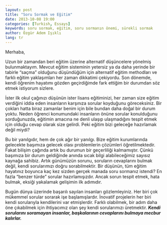```yaml
---
layout: post
title: "Soru Sormak ve Eğitim"
date: 2013-10-08 19:00
categories: [Turkish, Essays]
keywords: soru sormak, eğitim, soru sormanın önemi, sürekli sormak
author: Özgür Adem Işıklı
lang: tr
---
```


Merhaba,

Uzun bir zamandan beri eğitim üzerine alternatif düşüncelere yönelmiş bulunmaktayım. Mevcut eğitim sisteminin yetersiz ya da daha yerinde bir tabirle “saçma” olduğunu düşündüğüm için alternatif eğitim methodları ve farklı eğitim yaklaşımları her zaman dikkatimi çekiyordu. Son dönemde, kendi öğrenim hayatımı gözden geçirdiğimde fark ettiğim bir durumdan söz etmek istiyorum sizlere.

İster ilk okul çağınızı düşünün ister lisans eğitiminizi, her zaman size eğitim verdiğini iddia eden insanların karşınıza sorular koyduğunu göreceksiniz. Bir çokları hatta biraz zamanlar benim için bile bundan daha doğal bir durum yoktu. Neden öğrenci konumundaki insanların önüne sorular konulduğunu sorduğunuzda, eğitimin amacına ne denli ulaşıp ulaşmadığını tespit etmek için olduğu cevap olarak size gelirdi. Peki eğitim bizi geleceğe hazırlamak değil miydi?

Bu bir yanılgıdır, hem de çok ağır bir yanılgı. Bize eğitim kurumlarında gelecekte başımıza gelecek olası problemlerin çözümleri öğretilmektedir. Fakat bilişim çağında artık bu durumun bir geçerliliği kalmamıştır. Çünkü başımıza bir durum geldiğinde anında sıcak bilgi alabileceğimiz sayısız kaynağa sahibiz. Artık günümüzün sorunu, soruların cevaplarını bulmak değil, kendi sorularımızı doğru sorabilmektir. Bir düşünün, tüm eğitim hayatınız boyunca kaç kez sizden gerçek manada soru sormanız istendi? En fazla “benzer türde” sorular hazırlamışızdır. Ancak sorun tespit etmek, hata bulmak, eksiği yakalamak gelişimin ilk adımıdır.

Bugün dünya üzerinde başarılı sayılan insanları gözlemleyiniz. Her biri çok mükemmel sorular sorarak işe başlamışlardır. İnovatif projelerin her biri kendi sorularıyla kendilerini var etmişlerdir. Farklı olabilmek, bir adım daha öne çıkabilmek için ihtiyacımız olan şey kendi sorularımızı üretmektir. **_Kendi sorularını soramayan insanlar, başkalarının cevaplarını bulmaya mecbur kalırlar._**
